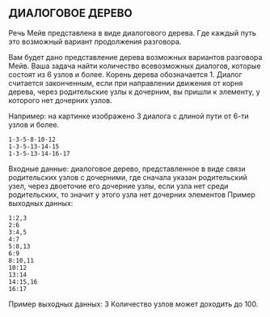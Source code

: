 ## ДИАЛОГОВОЕ ДЕРЕВО
Речь Мейв представлена в виде диалогового дерева. Где каждый путь это возможный вариант продолжения разговора. 

Вам будет дано представление дерева возможных вариантов разговора Мейв.
Ваша задача найти количество всевозможных диалогов, которые состоят из 6 узлов и более.
Корень дерева обозначается 1. 
Диалог считается законченным, если при направлении движения от корня дерева, через родительские узлы к дочерним, вы пришли к элементу, у которого нет дочерних узлов. 


Например: на картинке изображено 3 диалога с длиной пути от 6-ти узлов и более. 
```
1-3-5-8-10-12
1-3-5-13-14-15
1-3-5-13-14-16-17
```
Входные данные: 
диалоговое дерево, представленное в виде связи родительских узлов с дочерними, где сначала указан родительский узел, через двоеточие его дочерние узлы, если узла нет среди родительских, то значит у этого узла нет дочерних элементов
Пример выходных данных: 
```
1:2,3
2:6
3:4,5
4:7
5:8,13
6:9
8:10,11
10:12
13:14
14:15,16
16:17
```
Пример выходных данных: 3
Количество узлов может доходить до 100.


